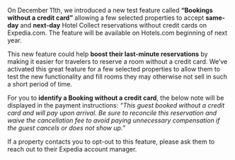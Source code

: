[//]: # (Title: Bookings without a credit card)
[//]: # (Date: 2018-12-11)
[//]: # (Category: partner tools)

On December 11th, we introduced a new test feature called **“Bookings without a credit card”** allowing a few selected properties to accept **same-day** and **next-day** Hotel Collect reservations without credit cards on Expedia.com. The feature will be available on Hotels.com beginning of next year.

This new feature could help **boost their last-minute reservations** by making it easier for travelers to reserve a room without a credit card. We’ve activated this great feature for a few selected properties to allow them to test the new functionality and fill rooms they may otherwise not sell in such a short period of time. 

For you to **identify a Booking without a credit card**, the below note will be displayed in the payment instructions: *“This guest booked without a credit card and will pay upon arrival. Be sure to reconcile this reservation and waive the cancellation fee to avoid paying unnecessary compensation if the guest cancels or does not show up.”*

If a property contacts you to opt-out to this feature, please ask them to reach out to their Expedia account manager.
